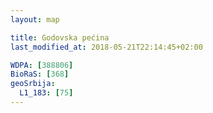 ```yaml
---
layout: map

title: Godovska pećina
last_modified_at: 2018-05-21T22:14:45+02:00

WDPA: [388806]
BioRaS: [368]
geoSrbija:
  L1_183: [75]
---
```

